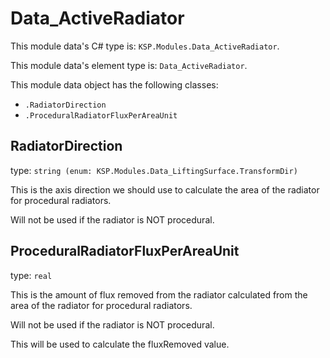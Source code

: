 # Data_ActiveRadiator

This module data's C# type is: `KSP.Modules.Data_ActiveRadiator`.

This module data's element type is: `Data_ActiveRadiator`.

This module data object has the following classes:

- `.RadiatorDirection`
- `.ProceduralRadiatorFluxPerAreaUnit`

## RadiatorDirection

type: `string (enum: KSP.Modules.Data_LiftingSurface.TransformDir)`

This is the axis direction we should use to calculate the area of the radiator for procedural radiators.

Will not be used if the radiator is NOT procedural.

## ProceduralRadiatorFluxPerAreaUnit

type: `real`

This is the amount of flux removed from the radiator calculated from the area of the radiator for procedural radiators.

Will not be used if the radiator is NOT procedural.

This will be used to calculate the fluxRemoved value.

